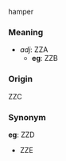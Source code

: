 hamper
### Meaning
+ _adj_: ZZA
    + __eg__: ZZB

### Origin

ZZC

### Synonym

__eg__: ZZD

+ ZZE


